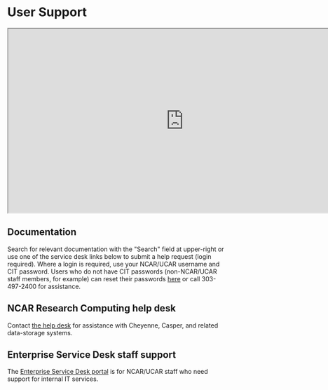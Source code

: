 # User Support

<iframe frameborder="1" height="420" scrolling="no" src="https://www.cisl.ucar.edu/csg/cod-status/cod.html" width="800" style="background-color: #FFFFFF; frameborder=0"></iframe>

## Documentation

Search for relevant documentation with the "Search" field at upper-right or use one of the service desk links below to submit a help request (login required). Where a login is required, use your NCAR/UCAR username and CIT password. Users who do not have CIT passwords (non-NCAR/UCAR staff members, for example) can reset their passwords [here](https://crowd.ucar.edu/crowd/console/login.action#/forgot-password) or call 303-497-2400 for assistance.

## NCAR Research Computing help desk

Contact [the help desk](https://rchelp.ucar.edu/) for assistance with Cheyenne, Casper, and related data-storage systems.

## Enterprise Service Desk staff support
The [Enterprise Service Desk portal](https://help.ucar.edu/) is for NCAR/UCAR staff who need support for internal IT services.

